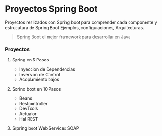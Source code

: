 # Proyectos Spring Boot

Proyectos realizados con Spring boot para comprender cada componente y estrucutura de Spring Boot
Ejemplos, configuraciones, Arquitecturas.

> Spring Boot el mejor framework para desarrollar en Java

### Proyectos

1. Spring en 5 Pasos 
    - Inyeccion de Dependencias
    - Inversion de Control
    - Acoplamiento bajos

2. Spring boot en 10 Pasos
    - Beans
    - Restcontroller
    - DevTools
    - Actuator
    - Hal REST

3. Srpring boot Web Services SOAP
